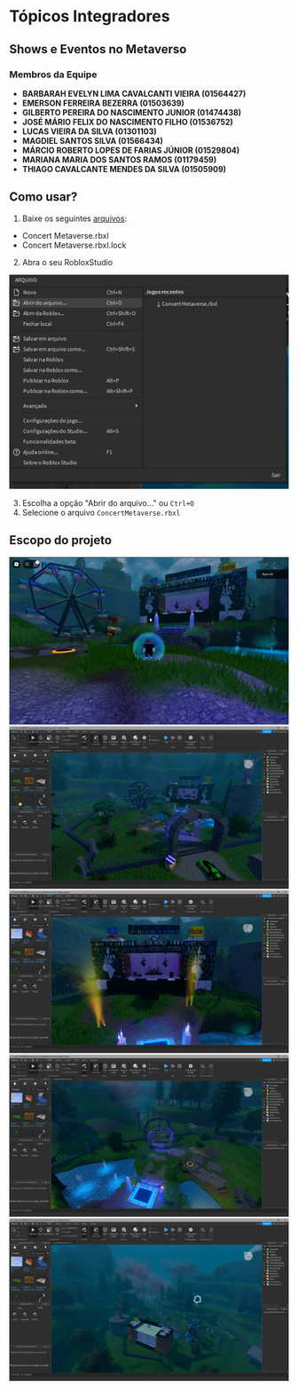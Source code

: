 # Tópicos Integradores

## Shows e Eventos no Metaverso

### Membros da Equipe

- **BARBARAH EVELYN LIMA CAVALCANTI VIEIRA (01564427)**</br>
- **EMERSON FERREIRA BEZERRA (01503639)**</br>
- **GILBERTO PEREIRA DO NASCIMENTO JUNIOR (01474438)**</br>
- **JOSÉ MÁRIO FELIX DO NASCIMENTO FILHO (01536752)**</br>
- **LUCAS VIEIRA DA SILVA (01301103)**</br>
- **MAGDIEL SANTOS SILVA (01566434)**</br>
- **MÁRCIO ROBERTO LOPES DE FARIAS JÚNIOR (01529804)**</br>
- **MARIANA MARIA DOS SANTOS RAMOS (01179459)**</br>
- **THIAGO CAVALCANTE MENDES DA SILVA (01505909)**</br>

## Como usar?

1. Baixe os seguintes [arquivos](https://github.com/lucasarieiv/topicos-integrados/tree/main/concert_metaverse):

- Concert Metaverse.rbxl
- Concert Metaverse.rbxl.lock

2. Abra o seu RobloxStudio

<img src="./img/tutorial.jpeg">

3. Escolha a opção "Abrir do arquivo..." ou `Ctrl+O`
4. Selecione o arquivo `ConcertMetaverse.rbxl`

## Escopo do projeto

<img src="./img/metaverse_05.jpeg">
<img src="./img/metaverse_01.jpeg">
<img src="./img/metaverse_02.jpeg">
<img src="./img/metaverse_03.jpeg">
<img src="./img/metaverse_04.jpeg">
